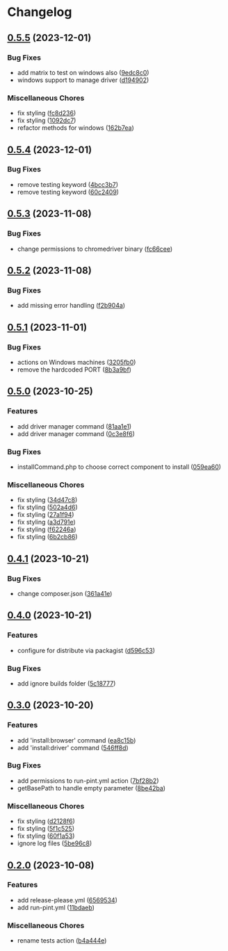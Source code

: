 # Changelog

## [0.5.5](https://github.com/asciito/google-for-testing/compare/v0.5.4...v0.5.5) (2023-12-01)


### Bug Fixes

* add matrix to test on windows also ([9edc8c0](https://github.com/asciito/google-for-testing/commit/9edc8c049db2d8976f5983b3a70a56f5f14619c4))
* windows support to manage driver ([d194902](https://github.com/asciito/google-for-testing/commit/d1949022bd56bf9d888948382343e49389939263))


### Miscellaneous Chores

* fix styling ([fc8d236](https://github.com/asciito/google-for-testing/commit/fc8d236ddeca2406f27e2e0204d04751da366ba8))
* fix styling ([1092dc7](https://github.com/asciito/google-for-testing/commit/1092dc706d879bc2d89e8e2d41e2e831afcac06d))
* refactor methods for windows ([162b7ea](https://github.com/asciito/google-for-testing/commit/162b7eae0856df35ec7600d375c64baeece01449))

## [0.5.4](https://github.com/asciito/google-for-testing/compare/v0.5.3...v0.5.4) (2023-12-01)


### Bug Fixes

* remove testing keyword ([4bcc3b7](https://github.com/asciito/google-for-testing/commit/4bcc3b78818b95ba2ba7beb10a29f0477e774d27))
* remove testing keyword ([60c2409](https://github.com/asciito/google-for-testing/commit/60c240966e9830e9825cd1b4deb8c04efe175811))

## [0.5.3](https://github.com/asciito/google-for-testing/compare/v0.5.2...v0.5.3) (2023-11-08)


### Bug Fixes

* change permissions to chromedriver binary ([fc66cee](https://github.com/asciito/google-for-testing/commit/fc66cee4eacb6bca1c77899eec3ae55b0b9dd7d7))

## [0.5.2](https://github.com/asciito/google-for-testing/compare/v0.5.1...v0.5.2) (2023-11-08)


### Bug Fixes

* add missing error handling ([f2b904a](https://github.com/asciito/google-for-testing/commit/f2b904af6af3fa45b797aec290878c73e8a7ccc1))

## [0.5.1](https://github.com/asciito/google-for-testing/compare/v0.5.0...v0.5.1) (2023-11-01)


### Bug Fixes

* actions on Windows machines ([3205fb0](https://github.com/asciito/google-for-testing/commit/3205fb01b5735389a48c31b934f281dbf22b05d5))
* remove the hardcoded PORT ([8b3a9bf](https://github.com/asciito/google-for-testing/commit/8b3a9bf439aa8e03b290bc81dcf7fb770227b703))

## [0.5.0](https://github.com/asciito/google-for-testing/compare/v0.4.1...v0.5.0) (2023-10-25)


### Features

* add driver manager command ([81aa1e1](https://github.com/asciito/google-for-testing/commit/81aa1e17bc43f59af6b0a54a9b22b9aff390c838))
* add driver manager command ([0c3e8f6](https://github.com/asciito/google-for-testing/commit/0c3e8f61c8c9356e2e79c4ea2e1b7d791199974a))


### Bug Fixes

* installCommand.php to choose correct component to install ([059ea60](https://github.com/asciito/google-for-testing/commit/059ea605179afdc86d837d09ce74ce7a249a59cd))


### Miscellaneous Chores

* fix styling ([34d47c8](https://github.com/asciito/google-for-testing/commit/34d47c8a70dfc4034b33a69249ffb8e77d3c47f6))
* fix styling ([502a4d6](https://github.com/asciito/google-for-testing/commit/502a4d62e8c4aced7c726a8e3b53801496b0e588))
* fix styling ([27a1f94](https://github.com/asciito/google-for-testing/commit/27a1f94aa32b3e83f31fe985f47fecc5868f3550))
* fix styling ([a3d791e](https://github.com/asciito/google-for-testing/commit/a3d791ed7795450d395d53c646a96c16400b7227))
* fix styling ([f62246a](https://github.com/asciito/google-for-testing/commit/f62246a4f4b602c210d40a31a8fe832635d19ac2))
* fix styling ([6b2cb86](https://github.com/asciito/google-for-testing/commit/6b2cb86901e3a8f4d385d65a4897326f78894e16))

## [0.4.1](https://github.com/asciito/google-for-testing/compare/v0.4.0...v0.4.1) (2023-10-21)


### Bug Fixes

* change composer.json ([361a41e](https://github.com/asciito/google-for-testing/commit/361a41ee92208043f838d7936eef3aecb655b5e4))

## [0.4.0](https://github.com/asciito/google-for-testing/compare/v0.3.0...v0.4.0) (2023-10-21)


### Features

* configure for distribute via packagist ([d596c53](https://github.com/asciito/google-for-testing/commit/d596c53210dbf2c4b2da2f0d58b98d07fda35db5))


### Bug Fixes

* add ignore builds folder ([5c18777](https://github.com/asciito/google-for-testing/commit/5c187779d9315e0160be98e0c7a9ca02099b17c7))

## [0.3.0](https://github.com/asciito/google-for-testing/compare/v0.2.0...v0.3.0) (2023-10-20)


### Features

* add 'install:browser' command ([ea8c15b](https://github.com/asciito/google-for-testing/commit/ea8c15bdb9ebc15db0e5284e9e7439737a02b4ff))
* add 'install:driver' command ([546ff8d](https://github.com/asciito/google-for-testing/commit/546ff8d8f22aa54678cc1361e9722416fc4de68c))


### Bug Fixes

* add permissions to run-pint.yml action ([7bf28b2](https://github.com/asciito/google-for-testing/commit/7bf28b261aa0279b6d683491272a131d6523444e))
* getBasePath to handle empty parameter ([8be42ba](https://github.com/asciito/google-for-testing/commit/8be42ba6f9b7e55ffa86d24ca0bd87b37efd0a56))


### Miscellaneous Chores

* fix styling ([d2128f6](https://github.com/asciito/google-for-testing/commit/d2128f62ded061ef8e3703568eac4213351446af))
* fix styling ([5f1c525](https://github.com/asciito/google-for-testing/commit/5f1c5251b5b7109b9e9a85e1a54aaa231231be41))
* fix styling ([60f1a53](https://github.com/asciito/google-for-testing/commit/60f1a5302953adf7a5e0859ae070663e084cd65f))
* ignore log files ([5be96c8](https://github.com/asciito/google-for-testing/commit/5be96c86b7da14bd6e7a5fd645b924ceb419e6ec))

## [0.2.0](https://github.com/asciito/google-for-testing/compare/v0.1.0...v0.2.0) (2023-10-08)


### Features

* add release-please.yml ([6569534](https://github.com/asciito/google-for-testing/commit/6569534838aa160eb5374a8e27fdc53ba5003934))
* add run-pint.yml ([11bdaeb](https://github.com/asciito/google-for-testing/commit/11bdaebbec4fa9ece1dbc02d2cdf12f1ff0ca534))


### Miscellaneous Chores

* rename tests action ([b4a444e](https://github.com/asciito/google-for-testing/commit/b4a444e5c3688006c5ad4605ff9a03b5d0b82b21))
